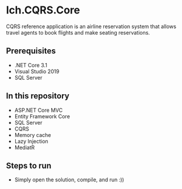 # Ich.CQRS.Core
CQRS reference application is an airline reservation system that allows travel
agents to book flights and make seating reservations.

## Prerequisites
- .NET Core 3.1
- Visual Studio 2019
- SQL Server

## In this repository
- ASP.NET Core MVC
- Entity Framework Core
- SQL Server
- CQRS
- Memory cache
- Lazy Injection
- MediatR

## Steps to run
- Simply open the solution, compile, and run :))
